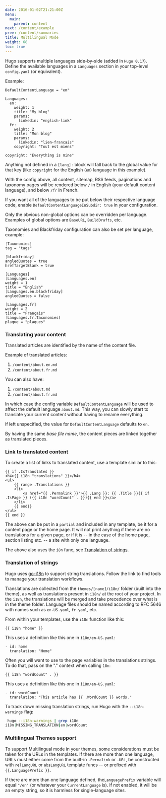 ```yaml
---
date: 2016-01-02T21:21:00Z
menu:
  main:
    parent: content
next: /content/example
prev: /content/summaries
title: Multilingual Mode
weight: 68
toc: true
---
```

Hugo supports multiple languages side-by-side (added in `Hugo 0.17`). Define the available languages in a `Languages` section in your top-level `config.yaml` (or equivalent).

Example:

```
DefaultContentLanguage = "en"

Languages:
  en:
    weight: 1
    title: "My blog"
    params:
      linkedin: "english-link"
  fr:
    weight: 2
    title: "Mon blog"
    params:
      linkedin: "lien-francais"
    copyright: "Tout est miens"

copyright: "Everything is mine"
```

Anything not defined in a `[lang]:` block will fall back to the global
value for that key (like `copyright` for the English (`en`) language in this example).

With the config above, all content, sitemap, RSS feeds, paginations
and taxonomy pages will be rendered below `/` in English (your default content language), and below `/fr` in French.

If you want all of the languages to be put below their respective language code, enable `DefaultContentLanguageInSubdir: true` in your configuration.

Only the obvious non-global options can be overridden per language. Examples of global options are `BaseURL`, `BuildDrafts`, etc.

Taxonomies and Blackfriday configuration can also be set per language, example:

```
[Taxonomies]
tag = "tags"

[blackfriday]
angledQuotes = true
hrefTargetBlank = true

[Languages]
[Languages.en]
weight = 1
title = "English"
[Languages.en.blackfriday]
angledQuotes = false

[Languages.fr]
weight = 2
title = "Français"
[Languages.fr.Taxonomies]
plaque = "plaques"
```


### Translating your content

Translated articles are identified by the name of the content file.

Example of translated articles:

1. `/content/about.en.md`
2. `/content/about.fr.md`

You can also have:

1. `/content/about.md`
2. `/content/about.fr.md`

In which case the config variable `DefaultContentLanguage` will be used to affect the default language `about.md`.  This way, you can
slowly start to translate your current content without having to rename everything.

If left unspecified, the value for `DefaultContentLanguage` defaults to `en`.

By having the same _base file name_, the content pieces are linked together as translated pieces. 

### Link to translated content

To create a list of links to translated content, use a template similar to this:

```
{{ if .IsTranslated }}
<h4>{{ i18n "translations" }}</h4>
<ul>
    {{ range .Translations }}
    <li>
        <a href="{{ .Permalink }}">{{ .Lang }}: {{ .Title }}{{ if .IsPage }} ({{ i18n "wordCount" . }}){{ end }}</a>
    </li>
    {{ end}}
</ul>
{{ end }}
```
The above can be put in a `partial` and included in any template, be it for a content page or the home page.  It will not print anything if there are no translations for a given page, or if it is -- in the case of the home page, section listing etc. -- a site with only one language.

The above also uses the `i8n` func, see [Translation of strings](#translation-of-strings).

### Translation of strings

Hugo uses [go-i18n](https://github.com/nicksnyder/go-i18n) to support string translations.  Follow the link to find tools to manage your translation workflows.

Translations are collected from the `themes/[name]/i18n/` folder (built into the theme), as well as translations present in `i18n/` at the root of your project.  In the `i18n`, the translations will be merged and take precedence over what is in the theme folder.  Language files should be named according to RFC 5646  with names such as `en-US.yaml`, `fr.yaml`, etc.

From within your templates, use the `i18n` function like this:

```
{{ i18n "home" }}
```
This uses a definition like this one in `i18n/en-US.yaml`:
```
- id: home
  translation: "Home"
```

Often you will want to use to the page variables in the translations strings. To do that, pass on the "." context when calling `18n`:

```
{{ i18n "wordCount" . }}
```
This uses a definition like this one in `i18n/en-US.yaml`:
```
- id: wordCount
  translation: "This article has {{ .WordCount }} words."
```
To track down missing translation strings, run Hugo with the `--i18n-warnings` flag:

```bash
 hugo --i18n-warnings | grep i18n
i18n|MISSING_TRANSLATION|en|wordCount
```

### Multilingual Themes support

To support Multilingual mode in your themes, some considerations must be taken for the URLs in the templates. If there are more than one language, URLs  must either  come from the built-in `.Permalink` or `.URL`, be constructed with `relLangURL` or `absLangURL` template funcs -- or prefixed with `{{.LanguagePrefix }}`.

If there are more than one language defined, the`LanguagePrefix` variable will equal `"/en"` (or whatever your `CurrentLanguage` is). If not enabled, it will be an empty string, so it is harmless for single-language sites.


